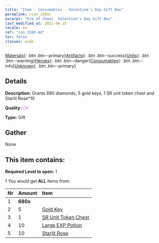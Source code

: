 ```yaml
---
title: "Item - Consumables - Valentine's Day Gift Box"
permalink: /con_1593/
excerpt: "Era of Chaos  Valentine's Day Gift Box"
last_modified_at: 2021-04-15
locale: en
ref: "con_1593.md"
toc: false
classes: wide
---
```

 [Materials](/Items/){: .btn .btn--primary}[Artifacts](/Items/Artifacts/){: .btn .btn--success}[Units](/Items/Units/){: .btn .btn--warning}[Heroes](/Items/Heroes/){: .btn .btn--danger}[Consumables](/Items/Consumables/){: .btn .btn--info}[Unknown](/Items/Unknown/){: .btn .btn--primary}

## Details
 **Description:** Grants 680 diamonds, 5 gold keys, 1 SR unit token chest and Starlit Rose*10

 **Quality:** <span style="color: #DA70D6">OK</span>

 **Type:** Gift

## Gather

  None

## This item contains:

 **Required Level to open:** 1

 1 You would get **ALL** items  from:

  | Nr | Amount |     Item    |
  |:---|:-------|:------------|
  | 1 |  **680x** | <i class="fas fa-gem"/> |  | 
  | 2 | 5 | [Gold Key](/Items/con_783/) |  | 
  | 3 | 1 | [SR Unit Token Chest](/Items/con_1597/) |  | 
  | 4 | 10 | [Large EXP Potion](/Items/con_702/) |  | 
  | 5 | 10 | [Starlit Rose](/Items/con_812/) |  | 

